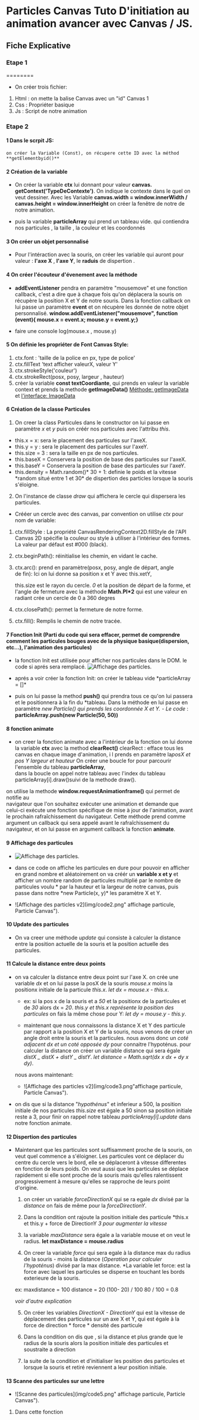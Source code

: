 # Particles Canvas Tuto D'initiation au animation avancer avec Canvas / JS.

## Fiche Explicative

### Etape 1

========

- On créer trois fichier:

1. Html : on mette la balise Canvas avec un "id" Canvas 1
2. Css : Propriéter basique
3. Js : Script de notre animation

### Etape 2

#### 1 Dans le scrpit JS:

    on créer la Variable (Const), on récupere cette ID avec la méthod **getElementbyid()**

#### 2 Création de la variable

- On créer la variable **ctx** lui donnant pour valeur **canvas. getContext('TypeDeContexte')**. On indique le contexte dans le quel on veut dessiner. Avec les Variable **canvas.width = window.innerWidth / canvas.height = window.innerHeight** on créer la fenêtre de notre de notre animation.

- puis la variable **particleArray** qui prend un tableau vide. qui contiendra nos particules , la taille , la couleur et les coordonnés

#### 3 On créer un objet personnalisé

- Pour l'intéraction avec la souris, on créer les variable qui auront pour valeur : **l'axe X** , **l'axe Y**, le **raduis** de dispertion .

#### 4 On créer l'écouteur d'évenement avec la méthode

- **addEventListener** pendra en paramètre "mousemove" et une fonction callback, c'est a dire que à chaque fois qu'on déplacera la souris on récupère la position X et Y de notre souris. Dans la fonction callback on lui passe un paramètre **event** et on récupère les donnée de notre objet personnalisé.
  **window.addEventListener("mousemove", function (event){ mouse.x = event.x; mouse.y = event.y;}**

- faire une console log(mouse.x , mouse.y)

#### 5 On définie les propriéter de Font Canvas Style:

1. ctx.font : 'taille de la police en px, type de police'
2. ctx.fillText 'text afficher valeurX, valeur Y'
3. ctx.strokeStyle('couleur')
4. ctx.strokeRect(posx, posy, largeur , hauteur)
5. créer la variable **const textCoordiante**, qui prends en valeur la variable context et prends la methode **getImageData()**
   [Méthode: getImageData](https://developer.mozilla.org/fr/docs/Web/API/CanvasRenderingContext2D/getImageData) et [l'interface: ImageData](https://developer.mozilla.org/fr/docs/Web/API/ImageData)

#### 6 Création de la classe Particules

1. On creer la class Particules dans le constructor on lui passe en paramètre _x_ et _y_ puis on créér nos particules avec l'attribu _this_.

- this.x = x: sera le placement des particules sur l'axeX.
- this.y = y : sera le placement des particules sur l'axeY.
- this.size = 3 : sera la taille en px de nos particules.
- this.baseX = Conservera la position de base des particules sur l'axeX.
- this.baseY = Conservera la position de base des particules sur l'axeY.
- this.density = Math.random()* 30 + 1: definie le poids et la vitesse *random situé entre 1 et 30\* de dispertion des particles lorsque la souris s'éloigne.

2. On l'instance de classe _draw_ qui affichera le cercle qui dispersera les particules.

- Crééer un cercle avec des canvas, par convention on utilise _ctx_ pour nom de variable:

1.  ctx.fillStyle : La propriété CanvasRenderingContext2D.fillStyle
    de l'API Canvas 2D spécifie la couleur ou style à utiliser à
    l'intérieur des formes. La valeur par défaut est #000 (black).

2.  ctx.beginPath(): réinitialise les chemin, en vidant le cache.
3.  ctx.arc(): prend en paramètre(posx, posy, angle de départ, angle  
    de fin): Ici on lui donne sa position x et Y avec this.xetY,

    this.size est le rayon du cercle. _0_ et la position de départ de la forme, et l'angle de fermeture avec la méthode **Math.PI\*2** qui est une valeur en radiant crée un cercle de 0 a 360 degres

4.  ctx.closePath(): permet la fermeture de notre forme.
5.  ctx.fill(): Remplis le chemin de notre tracée.

#### 7 Fonction Init (Parti du code qui sera effacer, permet de comprendre comment les particules bouges avec de la physique basique(dispersion, etc...), l'animation des particules)

- la fonction Init est utilisée pour afficher nos particules dans le DOM. le code si aprés sera remplacé.
  ![Affichage des particles](img/carbon.png "affichage particule, Particle Canvas").

- aprés a voir créer la fonction Init: on créer le tableau vide \*particleArray = []\*
- puis on lui passe la method **push()** qui prendra tous ce qu'on lui passera et le positionnera à la fin du \*tableau. Dans la méthode en lui passe en paramètre _new Particle()_ _qui prends les coordonnée X et Y._
  _- Le code_ : **particleArray.push(new Particle(50, 50))**

#### 8 fonction animate

- on creer la fonction animate avec a l'intérieur de la fonction on lui donne la variable **ctx** avec la method **clearRect()**
  clearRect : efface tous les canvas en chaque image d'animation, i l prends en paramètre la*posX et pos Y largeur et hauteur*
  On créer une boucle for pour parcourir l'ensemble du tableau **particleArray**,  
  dans la boucle on appel notre tableau avec l'index du tableau particleArray[i].draw()suivi de la methode draw().

on utilise la methode **window.requestAnimationframe()** qui permet de notifie au  
 navigateur que l'on souhaitez exécuter une animation et demande que celui-ci exécute une fonction spécifique de mise à jour de l'animation, avant le prochain rafraîchissement du navigateur. Cette méthode prend comme argument un callback qui sera appelé avant le rafraîchissement du navigateur, et on lui passe en argument callback la fonction **animate**.

#### 9 Affichage des particules

- ![Affichage des particles](img/code1.png "affichage particule, Particle Canvas").

- dans ce code on affiche les particules en dure pour pouvoir en afficher en grand nombre et aléatoirement on va créér un **variable x et y** et afficher un nombre random de particules multiplié par le nombre de particules voulu * par la hauteur et la largeur de notre canvas, puis passe dans nottre *new Particle(x, y)\* les paramètre X et Y.

- ![Affichage des particles v2](img/code2.png" affichage particule, Particle Canvas").

#### 10 Update des particules

- On va creer une méthode _update_ qui consiste à calculer la distance entre la position actuelle de la souris et la position actuelle des particules.

#### 11 Calcule la distance entre deux points

- on va calculer la distance entre deux point sur l'axe X.
  on crée une variable _dx_ et on lui passe la posX de la souris _mouse.x_ moins la positionx initiale de la particule _this.x_.
  _let dx = mouse.x - this.x_.

  - ex: si la pos x de la souris et a _50_ et la positionx de la particules et de _30_ alors dx = _20_. _this.y et this.x représente la position des particules_ on fais la même chose pour Y: _let dy = mouse.y - this.y_.

  - maintenant que nous connaissons la distance X et Y des particule par rapport a la position X et Y de la souris, nous venons de créer un angle droit entre la souris et la particules.
  nous avons donc un _coté adjacent dx et un coté opposée dy_ pour connaitre l'hypoténus. pour calculer la distance on créer un variable distance qui sera égale _distX _ distX + distY _ distY_.
  _let distance = Math.sqrt(dx x dx + dy x dy)_.

  nous avons maintenant:

  - ![Affichage des particles v2](img/code3.png"affichage particule, Particle Canvas").

- on dis que si la distance "_hypothénus_" et inferieur a 500, la position initiale de nos particules _this.size_ est égale a 50 sinon sa position initiale reste a 3, pour finir on rappel notre tableau _particleArray[i].update_ dans notre fonction animate.

#### 12 Dispertion des particules

- Maintenant que les particules sont suffisamment proche de la souris, on veut quel   commence a s'éloigner. Les particules vont ce déplacer du centre du cercle vers le bord, elle se déplaceront à vitesse differentes en fonction de leurs poids. On veut aussi que les particules se déplace rapidement si elle sont proche de la souris mais qu'elles ralentissent progressivement à mesure qu'elles se rapproche de leurs point d'origine.  


  1. on créer un variable _forceDirectionX_ qui se ra egale _dx_ divisé par la _distance_ on fais de même pour la _forceDirectionY_.  

  2. Dans la condition ont rajoute la position initiale des particule *this.x et this.y + force de DirectionY *3 pour augmenter la vitesse*

  3. la variable *maxDistance* sera égale a la variable mouse et on veut le radius.
 **let maxDistance = mouse.radius**

  4. On creer la variable *force* qui sera egale à la distance max du radius de la souris - moins la distance (*Operation pour calculer l'hypoténus*) divisé par la max distance.
  *La variable let force: est la force avec laquel les particules se disperse en touchant les bords exterieure de la souris.

  ex: maxdistance = 100
      distance = 20
      (100- 20) / 100
      80 / 100 = 0.8
  
  *voir d'autre explication*


  5. On créer les variables *DirectionX - DirectionY* qui est la vitesse de déplacement des particules sur un axe X et Y, qui est égale à la force de direction * force * densité des particule

  6. Dans la condition on dis que , si la distance et plus grande que le radius de la souris alors la position initiale des particules et soustraite a direction

  7. la suite de la condition et d'initialiser les position des particules et lorsque la souris et retiré reviennent a leur position initiale. 


#### 13 Scanne des particules sur une lettre

- ![Scanne des particules](img/code5.png" affichage particule, Particle Canvas").


1. Dans cette fonction